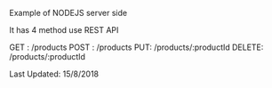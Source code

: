 Example of NODEJS server side

It has 4 method use REST API

GET : /products
POST : /products
PUT: /products/:productId
DELETE: /products/:productId

Last Updated: 15/8/2018